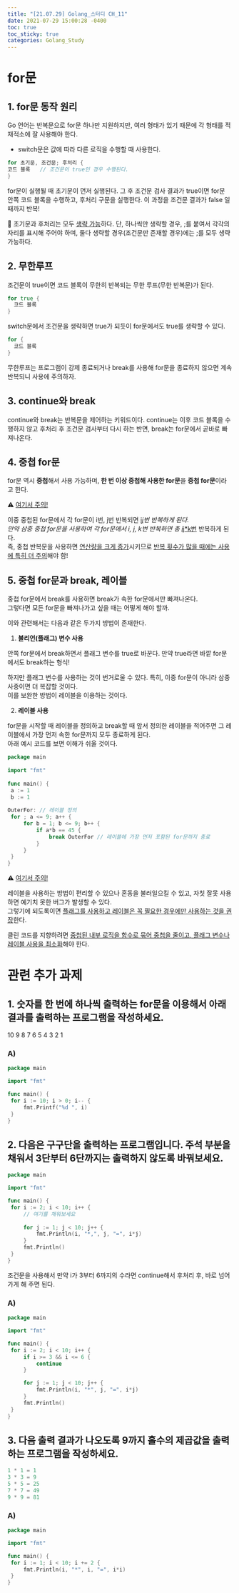```yaml
---
title: "[21.07.29] Golang_스터디 CH_11"
date: 2021-07-29 15:00:28 -0400
toc: true
toc_sticky: true
categories: Golang_Study
---
```



# for문 

##  1. for문 동작 원리

Go 언어는 반복문으로 for문 하나만 지원하지만, 여러 형태가 있기 때문에 각 형태를 적재적소에 잘 사용해야 한다.    

- switch문은 값에 따라 다른 로직을 수행할 때 사용한다.     

 ```go
for 초기문, 조건문; 후처리 {
코드 블록  	// 조건문이 true인 경우 수행된다.
}
 ```

for문이 실행될 때 초기문이 먼저 실행된다. 그 후 조건문 검사 결과가 true이면 for문 안쪽 코드 블록을 수행하고, 후처리 구문을 실행한다. 이 과정을 조건문 결과가 false 일 때까지 반복! 

<div class="notice--primary" markdown="1">
🌝 초기문과 후처리는 모두 <u>생략 가능</u>하다.    
단, 하나씩만 생략할 경우, ;를 붙여서 각각의 자리를 표시해 주어야 하며, 둘다 생략할 경우(조건문만 존재할 경우)에는 ;를 모두 생략 가능하다.  
</div>  


##  2. 무한루프

조건문이 true이면 코드 블록이 무한히 반복되는 무한 루프(무한 반복문)가 된다.      

  ```go
for true {
	코드 블록 
}
  ```

switch문에서 조건문을 생략하면 true가 되듯이 for문에서도 true를 생략할 수 있다. 

  ```go
for {
	코드 블록 
}
  ```
무한루프는 프로그램이 강제 종료되거나 break를 사용해 for문을 종료하지 않으면 계속 반복되니 사용에 주의하자.    

##  3. continue와 break

continue와 break는 반복문을 제어하는 키워드이다. continue는 이후 코드 블록을 수행하지 않고 후처리 후 조건문 검사부터 다시 하는 반면, break는 for문에서 곧바로 빠져나온다.

 
##  4. 중첩 for문

for문 역시 **중첩**해서 사용 가능하며, **한 번 이상 중첩해 사용한 for문**을 **중첩 for문**이라고 한다. 
	

<div class="notice--primary" markdown="1">
⚠️ <u>여기서 주의!</u>      

이중 중첩된 for문에서 각 for문이 i번, j번 반복되면 <u>i*j</u>번 반복하게 된다.     
만약 삼중 중첩 for문을 사용하여 각 for문에서 i, j, k번 반복하면 총 <u>i*j*k번</u> 반복하게 된다.   
즉, 중첩 반복문을 사용하면 <u>연산량을 크게 증가</u>시키므로 <u>반복 횟수가 많을 때에는 사용에 특히 더 주의</u>해야 함!          
</div> 

##  5. 중첩 for문과 break, 레이블

중첩 for문에서 break를 사용하면 break가 속한 for문에서만 빠져나온다.   
그렇다면 모든 for문을 빠져나가고 싶을 때는 어떻게 해야 할까.    

이와 관련해서는 다음과 같은 두가지 방법이 존재한다.    

1. **불리언(플래그) 변수 사용**

  안쪽 for문에서 break하면서 플래그 변수를 true로 바꾼다. 만약 true라면 바깥 for문에서도 break하는 형식!    

  하지만 플래그 변수를 사용하는 것이 번거로울 수 있다. 특히, 이중 for문이 아니라 삼중 사중이면 더 복잡할 것이다.   
  이를 보완한 방법이 레이블을 이용하는 것이다.  

2. **레이블 사용**

  for문을 시작할 때 레이블을 정의하고 break할 때 앞서 정의한 레이블을 적어주면 그 레이블에서 가장 먼저 속한 for문까지 모두 종료하게 된다.    
  아래 예시 코드를 보면 이해가 쉬울 것이다.

   ```go
package main
	
import "fmt"
	
func main() {
	a := 1
	b := 1
	
OuterFor: // 레이블 정의
	for ; a <= 9; a++ {
		for b = 1; b <= 9; b++ {
			if a*b == 45 {
				break OuterFor // 레이블에 가장 먼저 포함된 for문까지 종료
			}
		}
	}
}
   ```

 
<div class="notice--primary" markdown="1">
⚠️ <u>여기서 주의!</u>      

레이블을 사용하는 방법이 편리할 수 있으나 혼동을 불러일으킬 수 있고, 자칫 잘못 사용하면 예기치 못한 버그가 발생할 수 있다.   
그렇기에 되도록이면 <u>플래그를 사용하고 레이블은 꼭 필요한 경우에만 사용하는 것을 권장</u>한다.   

클린 코드를 지향하려면 <u>중첩된 내부 로직을 함수로 묶어 중첩을 줄이고, 플래그 변수나 레이블 사용을 최소화</u>해야 한다.
      
</div> 

# 관련 추가 과제

## 1. 숫자를 한 번에 하나씩 출력하는 for문을 이용해서 아래 결과를 출력하는 프로그램을 작성하세요.

<div class="notice--primary" markdown="1">
10 9 8 7 6 5 4 3 2 1
      
</div> 


### A) 

   ```go
package main

import "fmt"

func main() {
	for i := 10; i > 0; i-- {
		fmt.Printf("%d ", i)
	}
}
   ```

## 2. 다음은 구구단을 출력하는 프로그램입니다. 주석 부분을 채워서 3단부터 6단까지는 출력하지 않도록 바꿔보세요.

   ```go
package main

import "fmt"

func main() {
	for i := 2; i < 10; i++ {
		// 여기를 채워보세요 
		
		for j := 1; j < 10; j++ {
			fmt.Println(i, "*,", j, "=", i*j)
		}
		fmt.Println()
	}
}
   ```


조건문을 사용해서 만약 i가 3부터 6까지의 수라면 continue해서 후처리 후, 바로 넘어가게 해 주면 된다.

### A)


   ```go
package main

import "fmt"

func main() {
	for i := 2; i < 10; i++ {
		if i >= 3 && i <= 6 {
			continue
		}

		for j := 1; j < 10; j++ {
			fmt.Println(i, "*", j, "=", i*j)
		}
		fmt.Println()
	}
}
   ```


## 3. 다음 출력 결과가 나오도록 9까지 홀수의 제곱값을 출력하는 프로그램을 작성하세요. 

   ```go
1 * 1 = 1
3 * 3 = 9
5 * 5 = 25
7 * 7 = 49
9 * 9 = 81
   ```


### A)

   ```go
package main

import "fmt"

func main() {
	for i := 1; i < 10; i += 2 {
		fmt.Println(i, "*", i, "=", i*i)
	}
}
   ```
